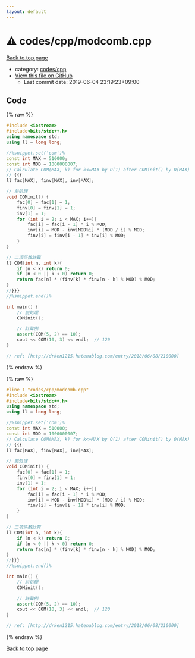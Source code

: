 ```yaml
---
layout: default
---
```


<!-- mathjax config similar to math.stackexchange -->
<script type="text/javascript" async
  src="https://cdnjs.cloudflare.com/ajax/libs/mathjax/2.7.5/MathJax.js?config=TeX-MML-AM_CHTML">
</script>
<script type="text/x-mathjax-config">
  MathJax.Hub.Config({
    TeX: { equationNumbers: { autoNumber: "AMS" }},
    tex2jax: {
      inlineMath: [ ['$','$'] ],
      processEscapes: true
    },
    "HTML-CSS": { matchFontHeight: false },
    displayAlign: "left",
    displayIndent: "2em"
  });
</script>

<script type="text/javascript" src="https://cdnjs.cloudflare.com/ajax/libs/jquery/3.4.1/jquery.min.js"></script>
<script src="https://cdn.jsdelivr.net/npm/jquery-balloon-js@1.1.2/jquery.balloon.min.js" integrity="sha256-ZEYs9VrgAeNuPvs15E39OsyOJaIkXEEt10fzxJ20+2I=" crossorigin="anonymous"></script>
<script type="text/javascript" src="../../../assets/js/copy-button.js"></script>
<link rel="stylesheet" href="../../../assets/css/copy-button.css" />


# :warning: codes/cpp/modcomb.cpp

<a href="../../../index.html">Back to top page</a>

* category: <a href="../../../index.html#7c19064045d3d46a80d9dc742b659ff9">codes/cpp</a>
* <a href="{{ site.github.repository_url }}/blob/master/codes/cpp/modcomb.cpp">View this file on GitHub</a>
    - Last commit date: 2019-06-04 23:19:23+09:00




## Code

<a id="unbundled"></a>
{% raw %}
```cpp
#include <iostream>
#include<bits/stdc++.h>
using namespace std;
using ll = long long;

//%snippet.set('com')%
const int MAX = 510000;
const int MOD = 1000000007;
// Calculate COM(MAX, k) for k<=MAX by O(1) after COMinit() by O(MAX)
// {{{
ll fac[MAX], finv[MAX], inv[MAX];

// 前処理
void COMinit() {
    fac[0] = fac[1] = 1;
    finv[0] = finv[1] = 1;
    inv[1] = 1;
    for (int i = 2; i < MAX; i++){
        fac[i] = fac[i - 1] * i % MOD;
        inv[i] = MOD - inv[MOD%i] * (MOD / i) % MOD;
        finv[i] = finv[i - 1] * inv[i] % MOD;
    }
}

// 二項係数計算
ll COM(int n, int k){
    if (n < k) return 0;
    if (n < 0 || k < 0) return 0;
    return fac[n] * (finv[k] * finv[n - k] % MOD) % MOD;
}
//}}}
//%snippet.end()%

int main() {
    // 前処理
    COMinit();

    // 計算例
    assert(COM(5, 2) == 10);
    cout << COM(10, 3) << endl;  // 120
}

// ref: [http://drken1215.hatenablog.com/entry/2018/06/08/210000]

```
{% endraw %}

<a id="bundled"></a>
{% raw %}
```cpp
#line 1 "codes/cpp/modcomb.cpp"
#include <iostream>
#include<bits/stdc++.h>
using namespace std;
using ll = long long;

//%snippet.set('com')%
const int MAX = 510000;
const int MOD = 1000000007;
// Calculate COM(MAX, k) for k<=MAX by O(1) after COMinit() by O(MAX)
// {{{
ll fac[MAX], finv[MAX], inv[MAX];

// 前処理
void COMinit() {
    fac[0] = fac[1] = 1;
    finv[0] = finv[1] = 1;
    inv[1] = 1;
    for (int i = 2; i < MAX; i++){
        fac[i] = fac[i - 1] * i % MOD;
        inv[i] = MOD - inv[MOD%i] * (MOD / i) % MOD;
        finv[i] = finv[i - 1] * inv[i] % MOD;
    }
}

// 二項係数計算
ll COM(int n, int k){
    if (n < k) return 0;
    if (n < 0 || k < 0) return 0;
    return fac[n] * (finv[k] * finv[n - k] % MOD) % MOD;
}
//}}}
//%snippet.end()%

int main() {
    // 前処理
    COMinit();

    // 計算例
    assert(COM(5, 2) == 10);
    cout << COM(10, 3) << endl;  // 120
}

// ref: [http://drken1215.hatenablog.com/entry/2018/06/08/210000]

```
{% endraw %}

<a href="../../../index.html">Back to top page</a>

